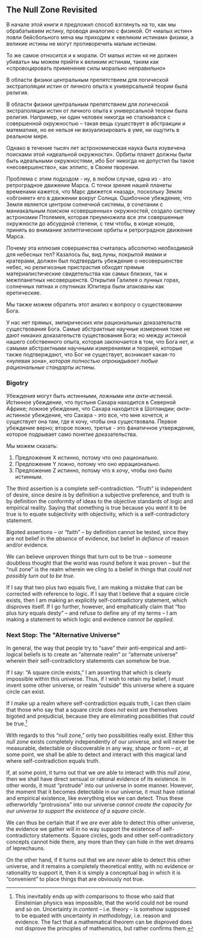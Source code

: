 ## The Null Zone Revisited

В начале этой книги я предложил способ взглянуть на то, как мы обрабатываем истину, проводя аналогию с физикой. От «малых истин» ловли бейсбольного мяча мы приходим к «великим истинам» физики, а великие истины не могут противоречить малым истинам.

То же самое относится и к морали. От малых истин «я не должен убивать» мы можем прийти к великим истинам, таким как «спровоцировать применение силы морально неправильно»

В области физики центральным препятствием для логической экстраполяции истин от личного опыта к универсальной теории была религия.

В области физики центральным препятствием для логической экстраполяции истин от личного опыта к универсальной теории была религия. Например, ни один человек никогда не сталкивался с совершенной окружностью – такая вещь существует в абстракции и математике, но ее нельзя ни визуализировать в уме, ни ощутить в реальном мире.

Однако в течение тысяч лет астрономическая наука была изувечена поисками этой «идеальной окружности». Орбиты планет должны были быть идеальными окружностями, ибо Бог никогда не допустил бы такое «несовершенство», как эллипс, в Своем творении.

Проблема с этим подходом - ну, в любом случае, одна из - это ретроградное движение Марса. С точки зрения нашей планеты временами кажется, что Марс движется «назад», поскольку Земля «обгоняет» его в движении вокруг Солнца. Ошибочное убеждение, что Земля является центром солнечной системы, в сочетании с маниакальным поиском «совершенных» окружностей, создало систему астрономии Птолемея, которая преумножила все эти совершенные окружности до абсурдной степени, с тем чтобы, в конце концов, принять во внимание эллиптические орбиты и ретроградное движение Марса.

Почему эта иллюзия совершенства считалась абсолютно необходимой для небесных тел? Казалось бы, вид луны, покрытой ямами и кратерами, должен был подтвердить убеждение о несовершенстве небес, но религиозные пристрастия обходят прямые материалистические свидетельства как самых близких, так и межпланетных несовершенств. Открытия Галилея о лунных горах, солнечных пятнах и спутниках Юпитера были атакованы как еретические.

Мы также можем обратить этот анализ к вопросу о существовании Бога.

У нас нет прямых, эмпирических или рациональных доказательств существования Бога. Самые абстрактные научные измерения тоже не дают никаких доказательств существования Бога; но между истиной нашего собственного опыта, которая заключается в том, что Бога нет, и самыми абстрактными научными измерениями и теорией, которые также подтверждают, что Бог не существует, возникает какая-то «нулевая зона», *которая полностью опрокидывает любые рациональные стандарты истины*.

### Bigotry

Убеждения могут быть истинными, ложными или *анти-истиной*. Истинное убеждение, что пустыня Сахара находится в Северной Африке; ложное убеждение, что Сахара находится в Шотландии; *анти-истинное* убеждение, что Сахара - это все, что мне хочется, и существует она там, где я хочу, чтобы она существовала. Первое убеждение верно; второе ложно, третье - это фанатичное утверждение, которое подрывает само понятие доказательства.

Мы можем сказать:

1. Предложение X истинно, потому что оно рационально.
2. Предложение Y ложно, потому что оно иррационально.
3. Предложение Z истинно, потому что я *хочу*, чтобы оно было истинным.

The third assertion is a complete self-contradiction. “Truth” is independent of desire, since desire is by definition a subjective preference, and truth is by definition the conformity of ideas to the objective standards of logic and empirical reality. Saying that something is true because you *want* it to be true is to equate subjectivity with objectivity, which is a self-contradictory statement.

Bigoted assertions – or “faith” – by definition cannot be tested, since they are not belief in the *absence* of evidence, but belief in *defiance* of reason and/or evidence.

We can believe unproven things that turn out to be true – someone doubtless thought that the world was round before it was proven – but the “null zone” is the realm wherein we cling to a belief in things that *could not possibly turn out to be true*.

If I say that two plus two equals five, I am making a mistake that can be corrected with reference to logic. If I say that I believe that a square circle exists, then I am making an explicitly self-contradictory statement, which disproves itself. If I go further, however, and emphatically claim that “foo plus tury equals desty” – and refuse to define any of my terms – I am making a statement to which logic and evidence *cannot be applied*.

### Next Stop: The "Alternative Universe"

In general, the way that people try to “save” their anti-empirical and anti-logical beliefs is to create an “alternate realm” or “alternate universe” wherein their self-contradictory statements can somehow be true.

If I say: “A square circle exists,” I am asserting that which is clearly impossible within this universe. Thus, if I wish to retain my belief, I must invent some other universe, or realm “outside” this universe where a square circle can exist.

If I make up a realm where self-contradiction equals truth, I can then claim that those who say that a square circle does *not* exist are themselves bigoted and prejudicial, because they are eliminating possibilities that *could* be true.[^1]

With regards to this “null zone,” only two possibilities really exist. Either this *null zone* exists completely independently of our universe, and will never be measurable, detectable or discoverable in any way, shape or form – or, at some point, we shall be able to detect and interact with this magical land where self-contradiction equals truth.

If, at some point, it turns out that we *are* able to interact with this *null zone*, then we shall have direct sensual or rational evidence of its existence. In other words, it must “protrude” into our universe in some manner. However, the moment that it becomes detectable in our universe, it must have rational and empirical existence, like everything else we can detect. Thus these otherworldly “protrusions” into our universe *cannot create the capacity for our universe to support the existence of a square circle*.

We can thus be certain that if we *are* ever able to detect this other universe, the evidence we gather will in no way support the existence of self-contradictory statements. Square circles, gods and other self-contradictory concepts cannot hide there, any more than they can hide in the wet dreams of leprechauns.

On the other hand, if it turns out that we are *never* able to detect this other universe, and it remains a completely theoretical entity, with no evidence or rationality to support it, then it is simply a conceptual bag in which it is “convenient” to place things that are obviously not true.

[^1]: This inevitably ends up with comparisons to those who said that Einsteinian physics was impossible, that the world could not be round and so on. Uncertainty in *content* – i.e. theory – is somehow supposed to be equated with uncertainty in *methodology*, i.e. reason and evidence. The fact that a mathematical theorem can be disproved does not disprove the principles of mathematics, but rather confirms them.